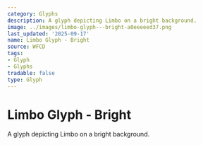 ```yaml
---
category: Glyphs
description: A glyph depicting Limbo on a bright background.
image: ../images/limbo-glyph---bright-a0eeeeed37.png
last_updated: '2025-09-17'
name: Limbo Glyph - Bright
source: WFCD
tags:
- Glyph
- Glyphs
tradable: false
type: Glyph
---
```


# Limbo Glyph - Bright

A glyph depicting Limbo on a bright background.


